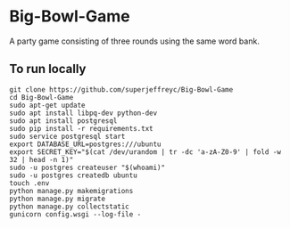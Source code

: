 # Big-Bowl-Game
A party game consisting of three rounds using the same word bank.

## To run locally

```
git clone https://github.com/superjeffreyc/Big-Bowl-Game
cd Big-Bowl-Game
sudo apt-get update
sudo apt install libpq-dev python-dev
sudo apt install postgresql
sudo pip install -r requirements.txt
sudo service postgresql start
export DATABASE_URL=postgres:///ubuntu
export SECRET_KEY="$(cat /dev/urandom | tr -dc 'a-zA-Z0-9' | fold -w 32 | head -n 1)"
sudo -u postgres createuser "$(whoami)"
sudo -u postgres createdb ubuntu
touch .env
python manage.py makemigrations
python manage.py migrate
python manage.py collectstatic
gunicorn config.wsgi --log-file -
```
